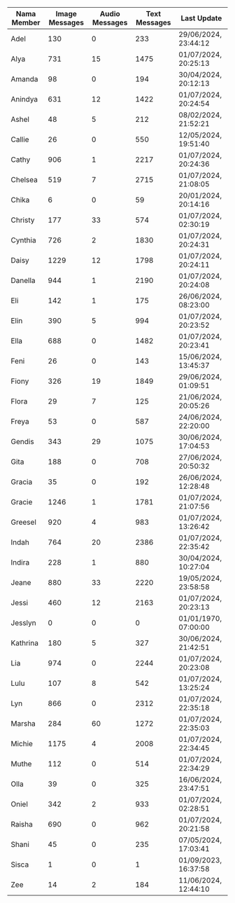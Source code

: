 | Nama Member | Image Messages | Audio Messages | Text Messages | Last Update |
| ------ | -------------- | -------------- | ------------- | ------------ |
| Adel | 130 | 0 | 233 | 29/06/2024, 23:44:12 |
| Alya | 731 | 15 | 1475 | 01/07/2024, 20:25:13 |
| Amanda | 98 | 0 | 194 | 30/04/2024, 20:12:13 |
| Anindya | 631 | 12 | 1422 | 01/07/2024, 20:24:54 |
| Ashel | 48 | 5 | 212 | 08/02/2024, 21:52:21 |
| Callie | 26 | 0 | 550 | 12/05/2024, 19:51:40 |
| Cathy | 906 | 1 | 2217 | 01/07/2024, 20:24:36 |
| Chelsea | 519 | 7 | 2715 | 01/07/2024, 21:08:05 |
| Chika | 6 | 0 | 59 | 20/01/2024, 20:14:16 |
| Christy | 177 | 33 | 574 | 01/07/2024, 02:30:19 |
| Cynthia | 726 | 2 | 1830 | 01/07/2024, 20:24:31 |
| Daisy | 1229 | 12 | 1798 | 01/07/2024, 20:24:11 |
| Danella | 944 | 1 | 2190 | 01/07/2024, 20:24:08 |
| Eli | 142 | 1 | 175 | 26/06/2024, 08:23:00 |
| Elin | 390 | 5 | 994 | 01/07/2024, 20:23:52 |
| Ella | 688 | 0 | 1482 | 01/07/2024, 20:23:41 |
| Feni | 26 | 0 | 143 | 15/06/2024, 13:45:37 |
| Fiony | 326 | 19 | 1849 | 29/06/2024, 01:09:51 |
| Flora | 29 | 7 | 125 | 21/06/2024, 20:05:26 |
| Freya | 53 | 0 | 587 | 24/06/2024, 22:20:00 |
| Gendis | 343 | 29 | 1075 | 30/06/2024, 17:04:53 |
| Gita | 188 | 0 | 708 | 27/06/2024, 20:50:32 |
| Gracia | 35 | 0 | 192 | 26/06/2024, 12:28:48 |
| Gracie | 1246 | 1 | 1781 | 01/07/2024, 21:07:56 |
| Greesel | 920 | 4 | 983 | 01/07/2024, 13:26:42 |
| Indah | 764 | 20 | 2386 | 01/07/2024, 22:35:42 |
| Indira | 228 | 1 | 880 | 30/04/2024, 10:27:04 |
| Jeane | 880 | 33 | 2220 | 19/05/2024, 23:58:58 |
| Jessi | 460 | 12 | 2163 | 01/07/2024, 20:23:13 |
| Jesslyn | 0 | 0 | 0 | 01/01/1970, 07:00:00 |
| Kathrina | 180 | 5 | 327 | 30/06/2024, 21:42:51 |
| Lia | 974 | 0 | 2244 | 01/07/2024, 20:23:08 |
| Lulu | 107 | 8 | 542 | 01/07/2024, 13:25:24 |
| Lyn | 866 | 0 | 2312 | 01/07/2024, 22:35:18 |
| Marsha | 284 | 60 | 1272 | 01/07/2024, 22:35:03 |
| Michie | 1175 | 4 | 2008 | 01/07/2024, 22:34:45 |
| Muthe | 112 | 0 | 514 | 01/07/2024, 22:34:29 |
| Olla | 39 | 0 | 325 | 16/06/2024, 23:47:51 |
| Oniel | 342 | 2 | 933 | 01/07/2024, 02:28:51 |
| Raisha | 690 | 0 | 962 | 01/07/2024, 20:21:58 |
| Shani | 45 | 0 | 235 | 07/05/2024, 17:03:41 |
| Sisca | 1 | 0 | 1 | 01/09/2023, 16:37:58 |
| Zee | 14 | 2 | 184 | 11/06/2024, 12:44:10 |
